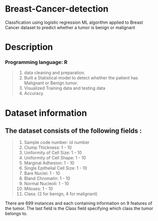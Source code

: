# Breast-Cancer-detection
Classfication using logistic regression ML algorithm applied to Breast Cancer dataset to predict whether a tumor is benign or malignant

# Description
### Programming language: R
> 1. data cleaning and preparation.
> 2. Built a Statistical model to detect whether the patient has Malignant or Benign tumor.
> 3. Visualized Training data and testing data
> 4. Accuracy

# Dataset information
## The dataset consists of the following fields :
> 1. Sample code number: id number
> 2. Clump Thickness: 1 - 10
> 3. Uniformity of Cell Size: 1 - 10
> 4. Uniformity of Cell Shape: 1 - 10
> 5. Marginal Adhesion: 1 - 10
> 6. Single Epithelial Cell Size: 1 - 10
> 7. Bare Nuclei: 1 - 10
> 8. Bland Chromatin: 1 - 10
> 9. Normal Nucleoli: 1 - 10
> 10. Mitoses: 1 - 10
> 11. Class: (2 for benign, 4 for malignant)

There are 699 instances and each containing information on 9 features of the tumor. The last field is the Class field specifying which class the tumor belongs to.
